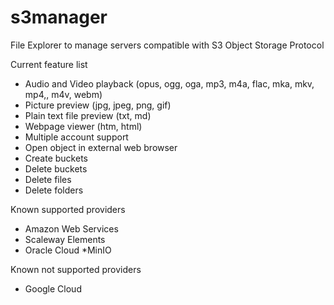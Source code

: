 # s3manager

File Explorer to manage servers compatible with S3 Object Storage Protocol

Current feature list

* Audio and Video playback (opus, ogg, oga, mp3, m4a, flac, mka, mkv, mp4,, m4v, webm)
* Picture preview (jpg, jpeg, png, gif)
* Plain text file preview (txt, md)
* Webpage viewer (htm, html)
* Multiple account support
* Open object in external web browser
* Create buckets
* Delete buckets
* Delete files
* Delete folders

Known supported providers

* Amazon Web Services
* Scaleway Elements
* Oracle Cloud
*MinIO

Known not supported providers

* Google Cloud